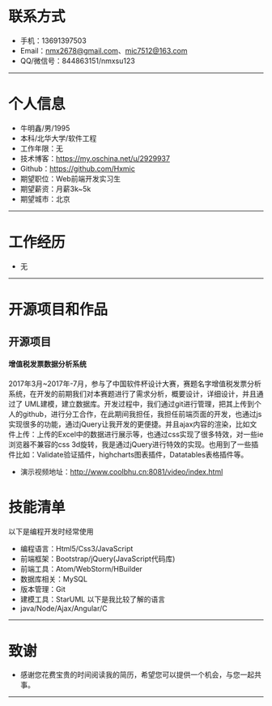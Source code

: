 # 联系方式
- 手机：13691397503
- Email：nmx2678@gmail.com、mic7512@163.com 
- QQ/微信号：844863151/nmxsu123
---
# 个人信息
 - 牛明鑫/男/1995
 - 本科/北华大学/软件工程
 - 工作年限：无
 - 技术博客：https://my.oschina.net/u/2929937
 - Github：https://github.com/Hxmic
 - 期望职位：Web前端开发实习生
 - 期望薪资：月薪3k~5k
 - 期望城市：北京
---
# 工作经历
- 无
---
# 开源项目和作品

## 开源项目


#### 增值税发票数据分析系统
2017年3月~2017年-7月，参与了中国软件杯设计大赛，赛题名字增值税发票分析系统，在开发的前期我们对本赛题进行了需求分析，概要设计，详细设计，并且通过了
UML建模，建立数据库。开发过程中，我们通过git进行管理，把其上传到个人的github，进行分工合作，在此期间我担任，我担任前端页面的开发，也通过js实现很多的功能，通过jQuery让我开发的更便捷。并且ajax内容的渲染，比如文件上传：上传的Excel中的数据进行展示等，也通过css实现了很多特效，对一些ie浏览器不兼容的css 3d旋转，我是通过jQuery进行特效的实现。也用到了一些插件比如：Validate验证插件，highcharts图表插件，Datatables表格插件等。
* 演示视频地址：http://www.coolbhu.cn:8081/video/index.html


# 技能清单
以下是编程开发时经常使用
- 编程语言：Html5/Css3/JavaScript
- 前端框架：Bootstrap/jQuery(JavaScript代码库)
- 前端工具：Atom/WebStorm/HBuilder
- 数据库相关：MySQL
- 版本管理：Git
- 建模工具：StarUML
以下是我比较了解的语言
- java/Node/Ajax/Angular/C
---

# 致谢
- 感谢您花费宝贵的时间阅读我的简历，希望您可以提供一个机会，与您一起共事。
---
